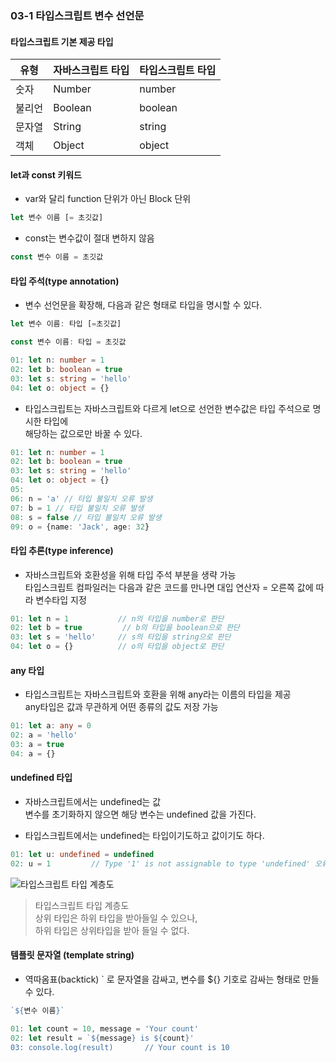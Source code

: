 
### 03-1 타입스크립트 변수 선언문


#### 타입스크립트 기본 제공 타입

유형 | 자바스크립트 타입 | 타입스크립트 타입
-----|-----------------|-----------------
숫자 | Number          |  number
불리언| Boolean        | boolean
문자열| String         | string
객체  | Object         | object


#### let과 const 키워드

- var와 달리 function 단위가 아닌 Block 단위 

```typeScript
let 변수 이름 [= 초깃값]
```

- const는 변수값이 절대 변하지 않음
```typeScript
const 변수 이름 = 초깃값
```



#### 타입 주석(type annotation)

- 변수 선언문을 확장해, 다음과 같은 형태로 타입을 명시할 수 있다.
```typeScript
let 변수 이름: 타입 [=초깃값]

const 변수 이름: 타입 = 초깃값 
```

```typeScript
01: let n: number = 1
02: let b: boolean = true
03: let s: string = 'hello'
04: let o: object = {}
```


- 타입스크립트는 자바스크립트와 다르게 let으로 선언한 변수값은 타입 주석으로 명시한 타입에  
  해당하는 값으로만 바꿀 수 있다.
  
```typeScript
01: let n: number = 1
02: let b: boolean = true
03: let s: string = 'hello'
04: let o: object = {}
05:
06: n = 'a' // 타입 불일치 오류 발생
07: b = 1 // 타입 불일치 오류 발생
08: s = false // 타입 불일치 오류 발생
09: o = {name: 'Jack', age: 32}
```



#### 타입 추론(type inference)

- 자바스크립트와 호환성을 위해 타입 주석 부분을 생략 가능  
  타입스크립트 컴파일러는 다음과 같은 코드를 만나면 대입 연산자 = 오른쪽 값에 따라 변수타입 지정
  
```typeScript
01: let n = 1           // n의 타입을 number로 판단
02: let b = true         // b의 타입을 boolean으로 판단
03: let s = 'hello'     // s의 타입을 string으로 판단
04: let o = {}          // o의 타입을 object로 판단 
```



#### any 타입

- 타입스크립트는 자바스크립트와 호환을 위해 any라는 이름의 타입을 제공  
  any타입은 값과 무관하게 어떤 종류의 값도 저장 가능

```typeScript
01: let a: any = 0
02: a = 'hello'
03: a = true
04: a = {}
```



#### undefined 타입

- 자바스크립트에서는 undefined는 값  
  변수를 초기화하지 않으면 해당 변수는 undefined 값을 가진다.
    
- 타입스크립트에서는 undefined는 타입이기도하고 값이기도 하다.

```typeScript
01: let u: undefined = undefined
02: u = 1         // Type '1' is not assignable to type 'undefined' 오류 발생
```
 

![타입스크립트 타입 계층도](https://user-images.githubusercontent.com/50399804/104412668-16cbeb80-55b0-11eb-9cc0-eb32d3b6a132.png)  
> 타입스크립트 타입 계층도  
  상위 타입은 하위 타입을 받아들일 수 있으나,  
  하위 타입은 상위타입을 받아 들일 수 없다.




#### 템플릿 문자열 (template string)

- 역따옴표(backtick) ` 로 문자열을 감싸고, 변수를 ${} 기호로 감싸는 형태로 만들 수 있다.

```typeScript
`${변수 이름}`
```


```typeScript
01: let count = 10, message = 'Your count'
02: let result = `${message} is ${count}'
03: console.log(result)       // Your count is 10 
```
